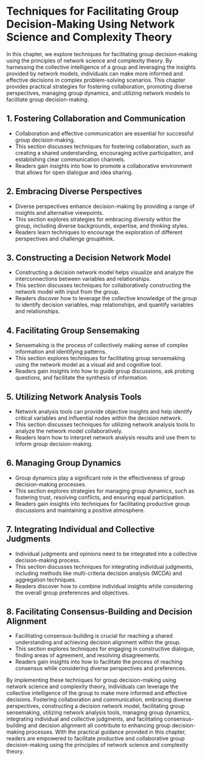 Techniques for Facilitating Group Decision-Making Using Network Science and Complexity Theory
======================================================================================================

In this chapter, we explore techniques for facilitating group decision-making using the principles of network science and complexity theory. By harnessing the collective intelligence of a group and leveraging the insights provided by network models, individuals can make more informed and effective decisions in complex problem-solving scenarios. This chapter provides practical strategies for fostering collaboration, promoting diverse perspectives, managing group dynamics, and utilizing network models to facilitate group decision-making.

**1. Fostering Collaboration and Communication**
------------------------------------------------

* Collaboration and effective communication are essential for successful group decision-making.
* This section discusses techniques for fostering collaboration, such as creating a shared understanding, encouraging active participation, and establishing clear communication channels.
* Readers gain insights into how to promote a collaborative environment that allows for open dialogue and idea sharing.

**2. Embracing Diverse Perspectives**
-------------------------------------

* Diverse perspectives enhance decision-making by providing a range of insights and alternative viewpoints.
* This section explores strategies for embracing diversity within the group, including diverse backgrounds, expertise, and thinking styles.
* Readers learn techniques to encourage the exploration of different perspectives and challenge groupthink.

**3. Constructing a Decision Network Model**
--------------------------------------------

* Constructing a decision network model helps visualize and analyze the interconnections between variables and relationships.
* This section discusses techniques for collaboratively constructing the network model with input from the group.
* Readers discover how to leverage the collective knowledge of the group to identify decision variables, map relationships, and quantify variables and relationships.

**4. Facilitating Group Sensemaking**
-------------------------------------

* Sensemaking is the process of collectively making sense of complex information and identifying patterns.
* This section explores techniques for facilitating group sensemaking using the network model as a visual aid and cognitive tool.
* Readers gain insights into how to guide group discussions, ask probing questions, and facilitate the synthesis of information.

**5. Utilizing Network Analysis Tools**
---------------------------------------

* Network analysis tools can provide objective insights and help identify critical variables and influential nodes within the decision network.
* This section discusses techniques for utilizing network analysis tools to analyze the network model collaboratively.
* Readers learn how to interpret network analysis results and use them to inform group decision-making.

**6. Managing Group Dynamics**
------------------------------

* Group dynamics play a significant role in the effectiveness of group decision-making processes.
* This section explores strategies for managing group dynamics, such as fostering trust, resolving conflicts, and ensuring equal participation.
* Readers gain insights into techniques for facilitating productive group discussions and maintaining a positive atmosphere.

**7. Integrating Individual and Collective Judgments**
------------------------------------------------------

* Individual judgments and opinions need to be integrated into a collective decision-making process.
* This section discusses techniques for integrating individual judgments, including methods like multi-criteria decision analysis (MCDA) and aggregation techniques.
* Readers discover how to combine individual insights while considering the overall group preferences and objectives.

**8. Facilitating Consensus-Building and Decision Alignment**
-------------------------------------------------------------

* Facilitating consensus-building is crucial for reaching a shared understanding and achieving decision alignment within the group.
* This section explores techniques for engaging in constructive dialogue, finding areas of agreement, and resolving disagreements.
* Readers gain insights into how to facilitate the process of reaching consensus while considering diverse perspectives and preferences.

By implementing these techniques for group decision-making using network science and complexity theory, individuals can leverage the collective intelligence of the group to make more informed and effective decisions. Fostering collaboration and communication, embracing diverse perspectives, constructing a decision network model, facilitating group sensemaking, utilizing network analysis tools, managing group dynamics, integrating individual and collective judgments, and facilitating consensus-building and decision alignment all contribute to enhancing group decision-making processes. With the practical guidance provided in this chapter, readers are empowered to facilitate productive and collaborative group decision-making using the principles of network science and complexity theory.
